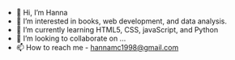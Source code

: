 - 👋 Hi, I’m Hanna
- 👀 I’m interested in books, web development, and data analysis.
- 🌱 I’m currently learning HTML5, CSS, javaScript, and Python
- 💞️ I’m looking to collaborate on ...
- 📫 How to reach me - hannamc1998@gmail.com

<!---
hannacss/hannacss is a ✨ special ✨ repository because its `README.md` (this file) appears on your GitHub profile.
You can click the Preview link to take a look at your changes.
--->

